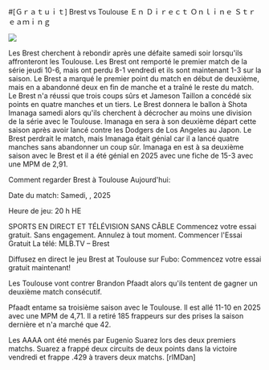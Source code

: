 #[Ｇｒａｔｕｉｔ] Brest vs Toulouse Ｅｎ Ｄｉｒｅｃｔ Ｏｎｌｉｎｅ Ｓｔｒｅａｍｉｎｇ  
  
  
[![](https://i.imgur.com/qSNzIqt.png)](https://movie.rssnews.media/dGVUhjimc.php)  
  
Les Brest cherchent à rebondir après une défaite samedi soir lorsqu'ils affronteront les Toulouse. Les Brest ont remporté le premier match de la série jeudi 10-6, mais ont perdu 8-1 vendredi et ils sont maintenant 1-3 sur la saison. Le Brest a marqué le premier point du match en début de deuxième, mais en a abandonné deux en fin de manche et a traîné le reste du match. Le Brest n'a réussi que trois coups sûrs et Jameson Taillon a concédé six points en quatre manches et un tiers. Le Brest donnera le ballon à Shota Imanaga samedi alors qu'ils cherchent à décrocher au moins une division de la série avec le Toulouse. Imanaga en sera à son deuxième départ cette saison après avoir lancé contre les Dodgers de Los Angeles au Japon. Le Brest perdrait le match, mais Imanaga était génial car il a lancé quatre manches sans abandonner un coup sûr. Imanaga en est à sa deuxième saison avec le Brest et il a été génial en 2025 avec une fiche de 15-3 avec une MPM de 2,91.

Comment regarder Brest à Toulouse Aujourd'hui:

Date du match: Samedi, , 2025

Heure de jeu: 20 h HE

SPORTS EN DIRECT ET TÉLÉVISION SANS CÂBLE
Commencez votre essai gratuit. Sans engagement. Annulez à tout moment.
Commencer l'Essai Gratuit
La télé: MLB.TV – Brest

Diffusez en direct le jeu Brest at Toulouse sur Fubo: Commencez votre essai gratuit maintenant!

Les Toulouse vont contrer Brandon Pfaadt alors qu'ils tentent de gagner un deuxième match consécutif.

Pfaadt entame sa troisième saison avec le Toulouse. Il est allé 11-10 en 2025 avec une MPM de 4,71. Il a retiré 185 frappeurs sur des prises la saison dernière et n'a marché que 42.

Les AAAA ont été menés par Eugenio Suarez lors des deux premiers matchs. Suarez a frappé deux circuits de deux points dans la victoire vendredi et frappe .429 à travers deux matchs. [rIMDan]